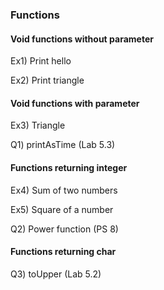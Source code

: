 ### Functions

#### Void functions without parameter

Ex1) Print hello

Ex2) Print triangle 

#### Void functions with parameter

Ex3) Triangle 

Q1) printAsTime (Lab 5.3)

#### Functions returning integer

Ex4) Sum of two numbers

Ex5) Square of a number

Q2) Power function (PS 8) 

#### Functions returning char

Q3) toUpper (Lab 5.2)

